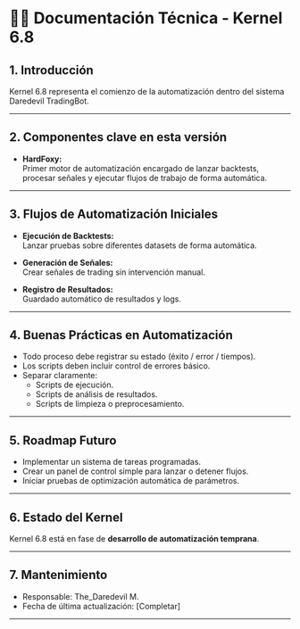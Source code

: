 # 🧙‍♂️ Documentación Técnica - Kernel 6.8

## 1. Introducción

Kernel 6.8 representa el comienzo de la automatización dentro del sistema Daredevil TradingBot.

---

## 2. Componentes clave en esta versión

- **HardFoxy:**  
  Primer motor de automatización encargado de lanzar backtests, procesar señales y ejecutar flujos de trabajo de forma automática.

---

## 3. Flujos de Automatización Iniciales

- **Ejecución de Backtests:**  
  Lanzar pruebas sobre diferentes datasets de forma automática.

- **Generación de Señales:**  
  Crear señales de trading sin intervención manual.

- **Registro de Resultados:**  
  Guardado automático de resultados y logs.

---

## 4. Buenas Prácticas en Automatización

- Todo proceso debe registrar su estado (éxito / error / tiempos).
- Los scripts deben incluir control de errores básico.
- Separar claramente:
  - Scripts de ejecución.
  - Scripts de análisis de resultados.
  - Scripts de limpieza o preprocesamiento.

---

## 5. Roadmap Futuro

- Implementar un sistema de tareas programadas.
- Crear un panel de control simple para lanzar o detener flujos.
- Iniciar pruebas de optimización automática de parámetros.

---

## 6. Estado del Kernel

Kernel 6.8 está en fase de **desarrollo de automatización temprana**.

---

## 7. Mantenimiento

- Responsable: The_Daredevil M.
- Fecha de última actualización: [Completar]

---
